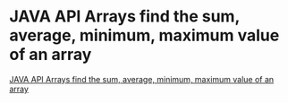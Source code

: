# JAVA API Arrays find the sum, average, minimum, maximum value of an array
[JAVA API Arrays find the sum, average, minimum, maximum value of an array](https://aiwithcloud.com/2022/09/15/java_api_arrays_find_the_sum_average_minimum_maximum_value_of_an_array/)